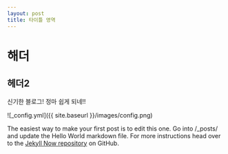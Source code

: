 ```yaml
---
layout: post
title: 타이틀 영역
---
```


# 해더

## 헤더2

신기한 블로그! 정마 쉽게 되네!!

![_config.yml]({{ site.baseurl }}/images/config.png)

The easiest way to make your first post is to edit this one. Go into /_posts/ and update the Hello World markdown file. For more instructions head over to the [Jekyll Now repository](https://github.com/barryclark/jekyll-now) on GitHub. 
